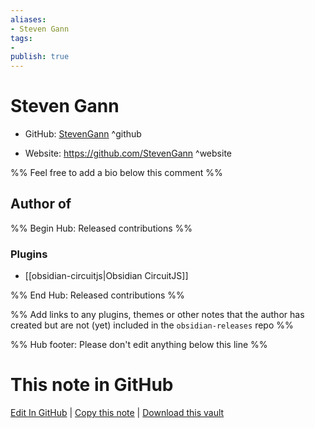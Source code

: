```yaml
---
aliases:
- Steven Gann
tags:
- 
publish: true
---
```


# Steven Gann

- GitHub: [StevenGann](https://github.com/StevenGann/) ^github
<!-- - Discord: `@` ^discord-->
- Website: <https://github.com/StevenGann> ^website
<!-- - [[Publish sites|Publish site]]: ^publish-->

%% Feel free to add a bio below this comment %%


## Author of

%% Begin Hub: Released contributions %%
### Plugins
- [[obsidian-circuitjs|Obsidian CircuitJS]]

%% End Hub: Released contributions %%

%% Add links to any plugins, themes or other notes that the author has created but are not (yet) included in the `obsidian-releases` repo %%

<!--
### Unlisted plugins
-->

<!--
### Others
-->

<!--
## Sponsor this author

- [[GitHub sponsors]]: [Sponsor @StevenGann on GitHub Sponsors](https://github.com/sponsors/StevenGann) ^github-sponsor
- [[Buy me a coffee]]: ^buy-me-a-coffee
- [[PayPal]]: ^paypal
- [[Patreon]]: ^patreon

-->

<!--
## Follow this author

- [[YouTube Channels|On YouTube]]: ^youtube
- Twitter: ^twitter
- ...
-->

%% Hub footer: Please don't edit anything below this line %%

# This note in GitHub

<span class="git-footer">[Edit In GitHub](https://github.dev/obsidian-community/obsidian-hub/blob/main/01%20-%20Community/People/StevenGann.md "git-hub-edit-note") | [Copy this note](https://raw.githubusercontent.com/obsidian-community/obsidian-hub/main/01%20-%20Community/People/StevenGann.md "git-hub-copy-note") | [Download this vault](https://github.com/obsidian-community/obsidian-hub/archive/refs/heads/main.zip "git-hub-download-vault") </span>

